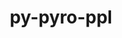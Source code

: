---
title: "py-pyro-ppl"
layout: cache
categories: [package, v0.21.0]
meta: {"versions": ["1.8.4"], "compilers": ["apple-clang@=15.0.0", "gcc@=11.3.0"], "oss": ["ubuntu22.04", "ventura"], "platforms": ["darwin", "linux"], "targets": ["aarch64", "x86_64_v3"], "stacks": ["ml-darwin-aarch64-mps", "ml-linux-x86_64-cpu", "ml-linux-x86_64-cuda", "root"], "num_specs": 3, "num_specs_by_stack": {"ml-darwin-aarch64-mps": 1, "root": 3, "ml-linux-x86_64-cpu": 1, "ml-linux-x86_64-cuda": 1}}
spec_details: [{"hash": "36sxpiu5udc53cipceunfzq7knhbh7p5", "compiler": "apple-clang@=15.0.0", "versions": ["1.8.4"], "os": "ventura", "platform": "darwin", "target": "aarch64", "variants": ["build_system=python_pip"], "stacks": ["ml-darwin-aarch64-mps", "root"], "size": "-", "tarball": "https://binaries.spack.io/releases/v0.21.0/build_cache/darwin-ventura-aarch64/apple-clang-15.0.0/py-pyro-ppl-1.8.4/darwin-ventura-aarch64-apple-clang-15.0.0-py-pyro-ppl-1.8.4-36sxpiu5udc53cipceunfzq7knhbh7p5.spack"}, {"hash": "m5g7in3plbtwp4k2ztgszqygouflxdmq", "compiler": "gcc@=11.3.0", "versions": ["1.8.4"], "os": "ubuntu22.04", "platform": "linux", "target": "x86_64_v3", "variants": ["build_system=python_pip"], "stacks": ["ml-linux-x86_64-cpu", "root"], "size": "-", "tarball": "https://binaries.spack.io/releases/v0.21.0/build_cache/linux-ubuntu22.04-x86_64_v3/gcc-11.3.0/py-pyro-ppl-1.8.4/linux-ubuntu22.04-x86_64_v3-gcc-11.3.0-py-pyro-ppl-1.8.4-m5g7in3plbtwp4k2ztgszqygouflxdmq.spack"}, {"hash": "hpdzcrlybsxb4pblprliivzm2glzagek", "compiler": "gcc@=11.3.0", "versions": ["1.8.4"], "os": "ubuntu22.04", "platform": "linux", "target": "x86_64_v3", "variants": ["build_system=python_pip"], "stacks": ["ml-linux-x86_64-cuda", "root"], "size": "-", "tarball": "https://binaries.spack.io/releases/v0.21.0/build_cache/linux-ubuntu22.04-x86_64_v3/gcc-11.3.0/py-pyro-ppl-1.8.4/linux-ubuntu22.04-x86_64_v3-gcc-11.3.0-py-pyro-ppl-1.8.4-hpdzcrlybsxb4pblprliivzm2glzagek.spack"}]
---